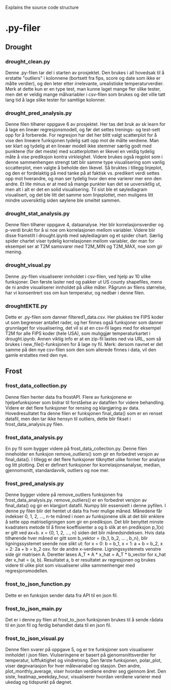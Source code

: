 Explains the source code structure

# .py-filer

## Drought

### drought_clean.py

Denne .py-filen tar del i starten av prosjektet. Den brukes i all hovedsak til å erstatte "outliers" i kolonnene (bortsett fra fips, score og date som ikke er målte verdier), og den leter etter irrelevante, urealistiske temperaturverdier. Merk at dette kun er en type test, man kunne laget mange fler slike tester, men det er veldig mange målvariabler i csv-filen som brukes og det ville tatt lang tid å lage slike tester for samtlige kolonner.

### drought_pred_analysis.py

Denne filen tilhører oppgave 6 av prosjektet. Her tas det bruk av sk learn for å lage en lineær regresjonsmodell, og før det settes trenings- og test-sett opp for å forberede. For regresjon har det her blitt valgt scatterplot for å vise den lineære funksjonen tydelig satt opp mot de målte verdiene. Man ser klart og tydelig at en lineær modell ikke stemmer særlig godt med punktene (for det meste) med scatterplotten er likevel en veldig tydelig måte å vise prediksjon kontra virkleighet. Videre brukes også regplot som i denne sammenhengen strengt tatt blir samme type visualisering som vanlig sccatterplot, men valgte å beholde den likevel. Så bruktes i tillegg linjeplot, og den er fordelaktig på med tanke på at faktisk vs. predikert verdi settes opp mot hverandre, og man ser tydelig hvor den ene varierer mer enn den andre. Et lite minus er at med så mange punkter kan det se uoversiktlig ut, men alt i alt er det en solid visualisering. Til sist ble et søylediagram visualisert, og det ble litt det samme som linjeplottet, men muligens litt mindre uoversiktlig siden søylene ble smeltet sammen.

### drought_stat_analysis.py

Denne filen tilhører oppgave 4, dataanalyse. Her blir korrelasjonsverdier og p-verdi brukt for å si noe om korrelasjonen mellom variabler. Videre blir disse framstilt i drought.ipynb med søylediagram og et spider chart. Særlig spider chartet viser tydelig korrelasjonen mellom variabler, der man for eksempel ser at T2M samsvarer med T2M_MIN og T2M_MAX, noe som gir mening.

### drought_visual.py

Denne .py-filen visualiserer innholdet i csv-filen, ved hjelp av 10 ulike funksjoner. Den første laster ned og pakker ut US county shapefiles, mens de ni andre visualiserer innholdet på ulike måter. Pågrunn av filens størrelse, har vi konsentrert oss om kun temperatur, og nedbør i denne filen. 

### droughtEKTE.py

Dette er .py-filen som danner filtered1_data.csv. Her plukkes tre FIPS koder ut som begrenser antallet rader, og her finnes også funksjoner som danner grunnlaget for visualisering, det vil si at en csv-fil lages med for eksempel T2M for alle FIPS koder (hele USA), som muliggjør temperaturkartet i drought.ipynb. Annen viktig info er at en zip-fil lastes ned via URL, som så brukes i new_file()-funksjonen for å lage ny fil. Merk: dersom navnet er det samme på den nye csv-filen som den som allerede finnes i data, vil den gamle erstattes med den nye.


## Frost

### frost_data_collection.py
Denne filen henter data fra frostAPI. Flere av funksjonene er hjelpefunksjoner som bidrar til forståelse av datafilen for videre behandling. Videre er det flere funksjoner for rensing og klargjøring av data. Hovedresultatet fra denne filen er funksjonen final_data() som er en renset datafil, men den tar ikke hensyn til outliers, dette blir fikset i frost_data_analysis.py filen. 

### frost_data_analysis.py
En py fil som bygger videre på frost_data_collection.py. Denne filen inneholder en funksjon remove_outliers() som gir en forbedret versjon av final_data(). I tillegg er det flere funksjoner tilknyttet ulike former for analyse og litt plotting. Det er definert funksjoner for korrelasjonsanalyse, median, gjennomsnitt, standardavvik, outliers og noe mer. 

### frost_pred_analysis.py
Denne bygger videre på remove_outliers funksjonen fra frost_data_analysis.py. remove_outliers() er en forbedret versjon av final_data() og gir en klargjort datafil. Numpy blir essensielt i denne pyfilen. I denne py filen blir det hentet ut data fra hver mulige måned. Månedene får indekser 0, 1, 2, ..., n-te måned i noen av funksjonene slik at det blir enklere å sette opp matriseligningen som gir en prediksjon. Det blir benyttet minste kvadraters metode til å finne koeffisienter a og b slik at en prediksjon p_1(x) er gitt ved ax+b. x = {0, 1, 2, ..., n} siden det blir månedsindeksen. Hvis data tilhørende hver måned er gitt som b_vektor = {b_1, b_2, ... , b_n}, blir ligningssystemet seende noe slikt ut: for x = 0: b = b_1, x = 1: a + b = b_2, x = 2: 2a + b = b_2 osv. for de andre x-verdiene. Ligningssystemets venstre side gir matrisen A. Deretter løses A_T * A * x_hat = A_T * b_vector for x_hat der x_hat = (a, b). Resultatet a, b er resultatet av regresjonen og brukes videre til ulike plot som visualiserer ulike sammenhenger med regresjonsmodellen.

### frost_to_json_function.py
Dette er en funksjon sender data fra API til en json fil.

### frost_to_json_main.py
Det er i denne py filen at frost_to_json funksjonen brukes til å sende rådata til en json fil og ferdig behandlet data til en json fil. 

### frost_to_json_visual.py
Denne filen svarer på oppgave 5, og er tre funksjoner som visualiserer innholdet i json filen. Viulseringene er basert på gjenomsnittsverdier for temperatur, luftfuktighet og vindretning. Den første funksjonen, polar_plot, viser døgnvariasjon for hver målevariabel og stasjon. Den andre, plot_monthly_average, viser hvordan verdiene endrer seg gjennom året. Den siste, heatmap_weekday_hour, visualiserer hvordan verdiene varierer med ukedag og tidspunkt på døgnet. 